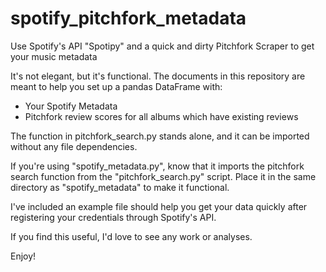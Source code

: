 # spotify_pitchfork_metadata
Use Spotify's API "Spotipy" and a quick and dirty Pitchfork Scraper to get your music metadata

It's not elegant, but it's functional. The documents in this repository are meant to help you set up a pandas DataFrame with:
  * Your Spotify Metadata
  * Pitchfork review scores for all albums which have existing reviews

The function in pitchfork_search.py stands alone, and it can be imported without any file dependencies. 

If you're using "spotify_metadata.py", know that it imports the pitchfork search function from the "pitchfork_search.py" script. Place it in the same directory as "spotify_metadata" to make it functional.

I've included an example file should help you get your data quickly after registering your credentials through Spotify's API.

If you find this useful, I'd love to see any work or analyses.

Enjoy!

